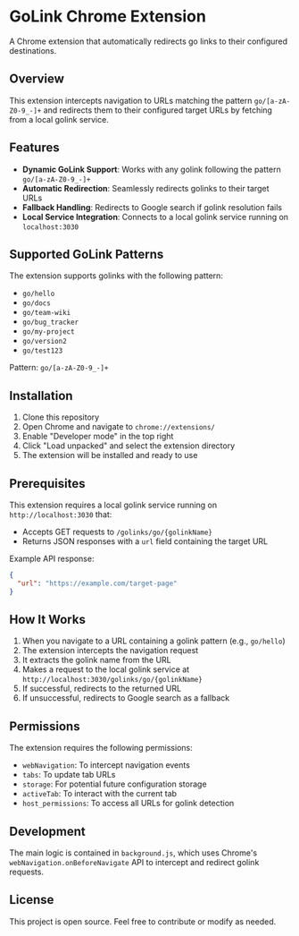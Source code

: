 # GoLink Chrome Extension

A Chrome extension that automatically redirects go links to their configured destinations.

## Overview

This extension intercepts navigation to URLs matching the pattern `go/[a-zA-Z0-9_-]+` and redirects them to their configured target URLs by fetching from a local golink service.

## Features

- **Dynamic GoLink Support**: Works with any golink following the pattern `go/[a-zA-Z0-9_-]+`
- **Automatic Redirection**: Seamlessly redirects golinks to their target URLs
- **Fallback Handling**: Redirects to Google search if golink resolution fails
- **Local Service Integration**: Connects to a local golink service running on `localhost:3030`

## Supported GoLink Patterns

The extension supports golinks with the following pattern:
- `go/hello`
- `go/docs`
- `go/team-wiki`
- `go/bug_tracker`
- `go/my-project`
- `go/version2`
- `go/test123`

Pattern: `go/[a-zA-Z0-9_-]+`

## Installation

1. Clone this repository
2. Open Chrome and navigate to `chrome://extensions/`
3. Enable "Developer mode" in the top right
4. Click "Load unpacked" and select the extension directory
5. The extension will be installed and ready to use

## Prerequisites

This extension requires a local golink service running on `http://localhost:3030` that:
- Accepts GET requests to `/golinks/go/{golinkName}`
- Returns JSON responses with a `url` field containing the target URL

Example API response:
```json
{
  "url": "https://example.com/target-page"
}
```

## How It Works

1. When you navigate to a URL containing a golink pattern (e.g., `go/hello`)
2. The extension intercepts the navigation request
3. It extracts the golink name from the URL
4. Makes a request to the local golink service at `http://localhost:3030/golinks/go/{golinkName}`
5. If successful, redirects to the returned URL
6. If unsuccessful, redirects to Google search as a fallback

## Permissions

The extension requires the following permissions:
- `webNavigation`: To intercept navigation events
- `tabs`: To update tab URLs
- `storage`: For potential future configuration storage
- `activeTab`: To interact with the current tab
- `host_permissions`: To access all URLs for golink detection

## Development

The main logic is contained in `background.js`, which uses Chrome's `webNavigation.onBeforeNavigate` API to intercept and redirect golink requests.

## License

This project is open source. Feel free to contribute or modify as needed.
